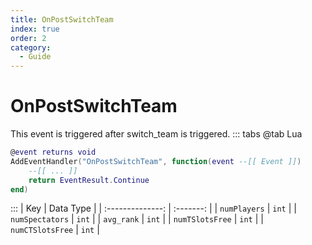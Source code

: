 ```yaml
---
title: OnPostSwitchTeam
index: true
order: 2
category:
  - Guide
---
```


# OnPostSwitchTeam
This event is triggered after switch_team is triggered.
::: tabs
@tab Lua
```lua
@event returns void
AddEventHandler("OnPostSwitchTeam", function(event --[[ Event ]])
    --[[ ... ]]
    return EventResult.Continue
end)
```

:::
|        Key       | Data Type |
| :--------------: | :-------: |
|   `numPlayers`   |   `int`   |
|  `numSpectators` |   `int`   |
|    `avg_rank`    |   `int`   |
|  `numTSlotsFree` |   `int`   |
| `numCTSlotsFree` |   `int`   |